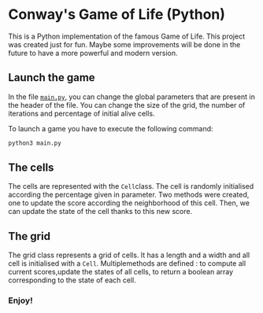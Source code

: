 # Conway's Game of Life (Python)

This is a Python implementation of the famous Game of Life. This project was created just for fun. 
Maybe some improvements will be done in the future to have a more powerful and modern version.

## Launch the game
In the file [`main.py`](main.py), you can change the global parameters that are present in the header of
the file. You can change the size of the grid, the number of iterations and percentage of initial alive cells.

To launch a game you have to execute the following command:
```bash
python3 main.py
```
## The cells
The cells are represented with the `Cell`class. The cell is randomly initialised according the percentage given in parameter. Two methods were created, one to update the score according the neighborhood of this cell. Then, we can update the state of the cell thanks to this new score.

## The grid
The grid class represents a grid of cells. It has a length and a width and all cell is initialised with a `Cell`. Multiplemethods are defined : to compute all current scores,update the states of all cells, to return a boolean array corresponding to the state of each cell.

### Enjoy! 